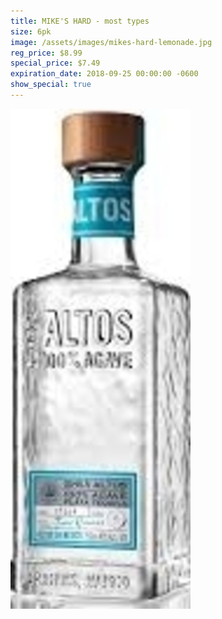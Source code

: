 ```yaml
---
title: MIKE'S HARD - most types
size: 6pk
image: /assets/images/mikes-hard-lemonade.jpg
reg_price: $8.99
special_price: $7.49
expiration_date: 2018-09-25 00:00:00 -0600
show_special: true
---
```


![](/assets/images/versions/olmeca-2-1---x----288-800x---.jpg)